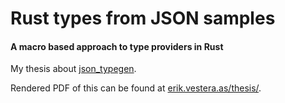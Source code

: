 # Rust types from JSON samples
#### A macro based approach to type providers in Rust

My thesis about [json_typegen](https://github.com/evestera/json_typegen).

Rendered PDF of this can be found at [erik.vestera.as/thesis/](http://erik.vestera.as/thesis/).
